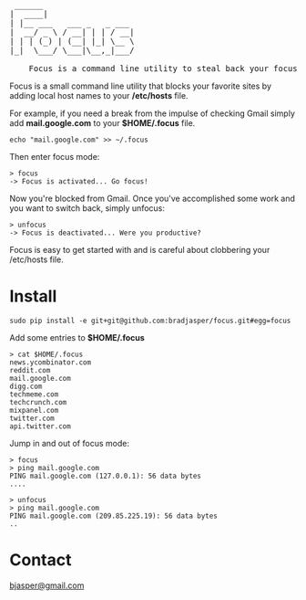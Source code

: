 <pre> ______
|  ____|
| |__ ___   ___ _   _ ___
|  __/ _ \ / __| | | / __|
| | | (_) | (__| |_| \__ \
|_|  \___/ \___|\__,_|___/

    Focus is a command line utility to steal back your focus.
</pre>

Focus is a small command line utility that blocks your favorite sites by adding local host names to your **/etc/hosts** file.

For example, if you need a break from the impulse of checking Gmail simply add **mail.google.com** to your **$HOME/.focus** file.

    echo "mail.google.com" >> ~/.focus

Then enter focus mode:

    > focus
    -> Focus is activated... Go focus!

Now you're blocked from Gmail. Once you've accomplished some work and you want to switch back, simply unfocus:

    > unfocus
    -> Focus is deactivated... Were you productive?

Focus is easy to get started with and is careful about clobbering your /etc/hosts file.

# Install

    sudo pip install -e git+git@github.com:bradjasper/focus.git#egg=focus

Add some entries to **$HOME/.focus**

    > cat $HOME/.focus
    news.ycombinator.com
    reddit.com
    mail.google.com
    digg.com
    techmeme.com
    techcrunch.com
    mixpanel.com
    twitter.com
    api.twitter.com
        
Jump in and out of focus mode:

    > focus
    > ping mail.google.com
    PING mail.google.com (127.0.0.1): 56 data bytes
    ....

    > unfocus
    > ping mail.google.com
    PING mail.google.com (209.85.225.19): 56 data bytes
    ..

# Contact
bjasper@gmail.com
